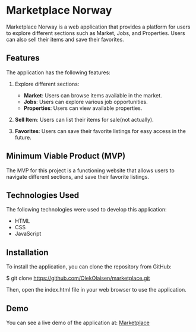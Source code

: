 # Marketplace Norway

Marketplace Norway is a web application that provides a platform for users to explore different sections such as Market, Jobs, and Properties. Users can also sell their items and save their favorites.

## Features
The application has the following features:

1. Explore different sections:
   - **Market**: Users can browse items available in the market.
   - **Jobs**: Users can explore various job opportunities.
   - **Properties**: Users can view available properties.

2. **Sell Item**: Users can list their items for sale(not actually).

3. **Favorites**: Users can save their favorite listings for easy access in the future.

## Minimum Viable Product (MVP)
The MVP for this project is a functioning website that allows users to navigate different sections, and save their favorite listings.

## Technologies Used
The following technologies were used to develop this application:

- HTML
- CSS
- JavaScript

## Installation
To install the application, you can clone the repository from GitHub:

$ git clone https://github.com/OlekOlaisen/marketplace.git

Then, open the index.html file in your web browser to use the application.

## Demo
You can see a live demo of the application at: [Marketplace](https://marketplace-norway.netlify.app/)

